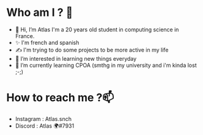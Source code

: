 # Who am I ? 🤔

- 👋 Hi, I’m Atlas I'm a 20 years old student in computing science in France.
- ✨ I'm french and spanish
- ✍️ I'm trying to do some projects to be more active in my life  
- 👀 I’m interested in learning new things everyday
- 🌱 I’m currently learning CPOA (smthg in my university and i'm kinda lost ;-;)


# How to reach me ?📫 

- Instagram : Atlas.snch
- Discord : Atlas 🌍#7931

